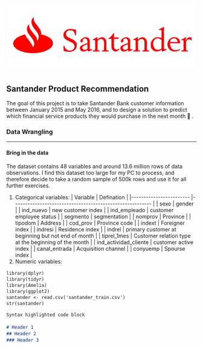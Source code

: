 ![image Santander](v2-c3f8056348b2ce53c9455da5936b0679_1200x500.jpg)
## Santander Product Recommendation

The goal of this project is to take Santander Bank customer information between January 2015 and May 2016, and to design a solution to predict which financial service products they would purchase in the next month :rocket: . 

### Data Wrangling
---------------------------------------
#### Bring in the data

The dataset contains 48 variables and around 13.6 million rows of data observations. I find this dataset too large for my PC to process, and therefore decide to take a random sample of 500k rows and use it for all further exercises.

1. Categorical variables:
| Variable               	|  Defination                                             	|
|------------------------	|---------------------------------------------------------	|
| sexo                   	|  gender                                                 	|
| ind_nuevo              	|  new customer index                                     	|
| ind_empleado           	|  customer employee status                               	|
| segmento               	|  segmentation                                           	|
| nomprov                	|  Province                                               	|
| tipodom                	|  Address                                                	|
| cod_prov               	|  Province code                                          	|
| indext                 	|  Foreigner index                                        	|
| indresi                	|  Residence index                                        	|
| indrel                 	|  primary customer at beginning but   not end of month   	|
| tiprel_1mes            	|  Customer relation type at the   beginning of the month 	|
| ind_actividad_cliente  	|  customer active index                                  	|
| canal_entrada          	|  Acquisition channel                                    	|
| conyuemp               	|  Spourse index                                          	|
2. Numeric variables:

```{r}
library(dplyr)
library(tidyr)
library(Amelia)
library(ggplot2)
santander <- read.csv('santander_train.csv')
str(santander)
```

```markdown
Syntax highlighted code block

# Header 1
## Header 2
### Header 3






